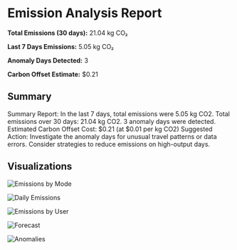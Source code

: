 # Emission Analysis Report

**Total Emissions (30 days):** 21.04 kg CO₂

**Last 7 Days Emissions:** 5.05 kg CO₂

**Anomaly Days Detected:** 3

**Carbon Offset Estimate:** $0.21

## Summary

Summary Report:
In the last 7 days, total emissions were 5.05 kg CO2.
Total emissions over 30 days: 21.04 kg CO2.
3 anomaly days were detected.
Estimated Carbon Offset Cost: $0.21 (at $0.01 per kg CO2)
Suggested Action: Investigate the anomaly days for unusual travel patterns or data errors. Consider strategies to reduce emissions on high-output days.

## Visualizations

![Emissions by Mode](plots/emissions_by_mode.png)

![Daily Emissions](plots/daily_emissions_stacked.png)

![Emissions by User](plots/emissions_by_user.png)

![Forecast](plots/forecast.png)

![Anomalies](plots/anomalies.png)
